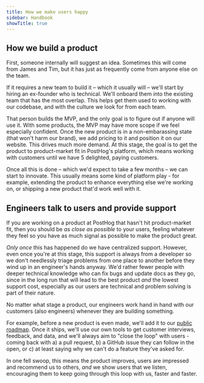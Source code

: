 ```yaml
---
title: How we make users happy
sidebar: Handbook
showTitle: true
---
```


## How we build a product

First, someone internally will suggest an idea. Sometimes this will come from James and Tim, but it has just as frequently come from anyone else on the team.

If it requires a new team to build it – which it usually will – we'll start by hiring an ex-founder who is technical. We'll onboard them into the existing team that has the most overlap. This helps get them used to working with our codebase, and with the culture we look for from each team.

That person builds the MVP, and the only goal is to figure out if anyone will use it. With some products, the MVP may have more scope if we feel especially confident. Once the new product is in a non-embarassing state (that won't harm our brand), we add pricing to it and position it on our website. This drives much more demand. At this stage, the goal is to get the product to product-market fit in PostHog's platform, which means working with customers until we have 5 delighted, paying customers. 

Once all this is done – which we'd expect to take a few months – we can start to innovate. This usually means some kind of platform play - for example, extending the product to enhance everything else we're working on, or shipping a new product that'd work well with it.

## Engineers talk to users and provide support

If you are working on a product at PostHog that hasn't hit product-market fit, then you should be _as close as possible_ to  your users, feeling whatever they feel so you have as much signal as possible to make the product great.

_Only once_ this has happened do we have centralized support. However, even once you're at this stage, this support is always from a developer so we don't needlessly triage problems from one place to another before they wind up in an engineer's hands anyway. We'd rather fewer people with deeper technical knowledge who can fix bugs and update docs as they go, since in the long run that will lead to the best product _and_ the lowest support cost, especially as our users are technical and problem solving is part of their nature.

No matter what stage a product, our engineers work hand in hand with our customers (also engineers) whenever they are building something.

For example, before a new product is even made, we'll add it to our [public roadmap](/roadmap). Once it ships, we'll use our own tools to get customer interviews, feedback, and data, and we'll always aim to "close the loop" with users - coming back with a) a pull request, b) a GitHub issue they can follow in the open, or c) at least saying why we can't do a feature they've asked for.

In one fell swoop, this means the product improves, users are impressed and recommend us to others, _and_ we show users that we listen, encouraging them to keep going through this loop with us, faster and faster.
